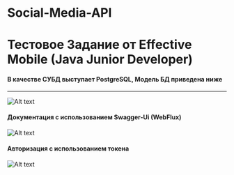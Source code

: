 # Social-Media-API
# Тестовое Задание от Effective Mobile (Java Junior Developer)


#### В качестве СУБД выступает PostgreSQL, Модель БД приведена ниже
----
![Alt text](image.png)
#### Документация с использованием Swagger-Ui (WebFlux)

![Alt text](image-1.png)

#### Авторизация с использованием токена
![Alt text](image-2.png)
